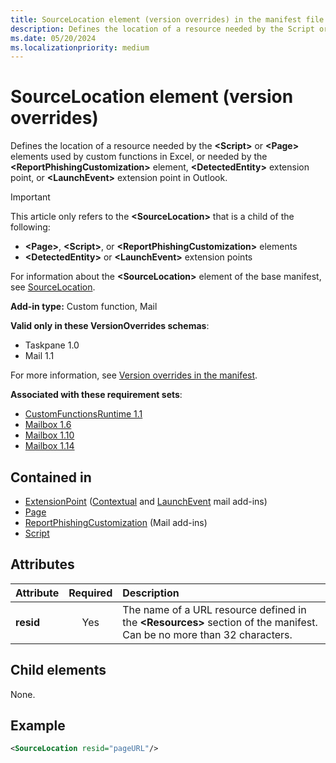```yaml
---
title: SourceLocation element (version overrides) in the manifest file
description: Defines the location of a resource needed by the Script or Page elements used by custom functions in Excel, or needed by the ReportPhishingCustomization element, DetectedEntity extension point, or LaunchEvent extension point in Outlook.
ms.date: 05/20/2024
ms.localizationpriority: medium
---
```


# SourceLocation element (version overrides)

Defines the location of a resource needed by the **\<Script\>** or **\<Page\>** elements used by custom functions in Excel, or needed by the **\<ReportPhishingCustomization\>** element, **\<DetectedEntity\>** extension point, or **\<LaunchEvent\>** extension point in Outlook.

> [!IMPORTANT]
> This article only refers to the **\<SourceLocation\>** that is a child of the following:
>
> - **\<Page\>**, **\<Script\>**, or **\<ReportPhishingCustomization\>** elements
> - **\<DetectedEntity\>** or **\<LaunchEvent\>** extension points
>
> For information about the **\<SourceLocation\>** element of the base manifest, see [SourceLocation](sourcelocation.md).

**Add-in type:** Custom function, Mail

**Valid only in these VersionOverrides schemas**:

- Taskpane 1.0
- Mail 1.1

For more information, see [Version overrides in the manifest](/office/dev/add-ins/develop/add-in-manifests#version-overrides-in-the-manifest).

**Associated with these requirement sets**:

- [CustomFunctionsRuntime 1.1](../requirement-sets/excel/custom-functions-requirement-sets.md)
- [Mailbox 1.6](../requirement-sets/outlook/requirement-set-1.6/outlook-requirement-set-1.6.md)
- [Mailbox 1.10](../requirement-sets/outlook/requirement-set-1.10/outlook-requirement-set-1.10.md)
- [Mailbox 1.14](../requirement-sets/outlook/requirement-set-1.14/outlook-requirement-set-1.14.md)

## Contained in

- [ExtensionPoint](extensionpoint.md) ([Contextual](extensionpoint.md#detectedentity) and [LaunchEvent](extensionpoint.md#launchevent) mail add-ins)
- [Page](page.md)
- [ReportPhishingCustomization](reportphishingcustomization.md) (Mail add-ins)
- [Script](script.md)

## Attributes

| Attribute | Required | Description |
|:----------|:--------:|:------------|
| **resid** | Yes | The name of a URL resource defined in the **\<Resources\>** section of the manifest. Can be no more than 32 characters. |

## Child elements

None.

## Example

```xml
<SourceLocation resid="pageURL"/>
```
